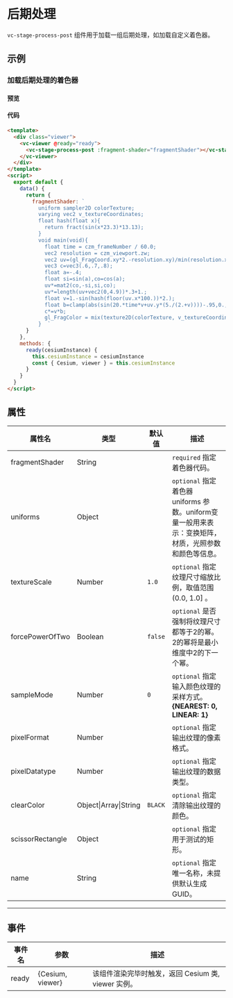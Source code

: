 # 后期处理

`vc-stage-process-post` 组件用于加载一组后期处理，如加载自定义着色器。

## 示例

### 加载后期处理的着色器

#### 预览

<doc-preview>
  <template>
    <div class="viewer">
      <vc-viewer @ready="ready" >
        <vc-stage-process-post :fragment-shader="fragmentShader"></vc-stage-process-post>
      </vc-viewer>
    </div>
  </template>
  <script>
    export default {
      data () {
        return {
          fragmentShader: `
            uniform sampler2D colorTexture;
            varying vec2 v_textureCoordinates;
            float hash(float x){
              return fract(sin(x*23.3)*13.13);
            }
            void main(void){
              float time = czm_frameNumber / 60.0;
              vec2 resolution = czm_viewport.zw;
              vec2 uv=(gl_FragCoord.xy*2.-resolution.xy)/min(resolution.x,resolution.y);
              vec3 c=vec3(.6,.7,.8);
              float a=-.4;
              float si=sin(a),co=cos(a);
              uv*=mat2(co,-si,si,co);
              uv*=length(uv+vec2(0,4.9))*.3+1.;
              float v=1.-sin(hash(floor(uv.x*100.))*2.);
              float b=clamp(abs(sin(20.*time*v+uv.y*(5./(2.+v))))-.95,0.,1.)*20.;
              c*=v*b;
              gl_FragColor = mix(texture2D(colorTexture, v_textureCoordinates), vec4(c,1), 0.5);
            }  `
        }
      },
      methods: {
        ready (cesiumInstance) {
          this.cesiumInstance = cesiumInstance
          const {Cesium, viewer} = this.cesiumInstance
        }
      }
    }
  </script>
</doc-preview>

#### 代码

```html
<template>
  <div class="viewer">
    <vc-viewer @ready="ready">
      <vc-stage-process-post :fragment-shader="fragmentShader"></vc-stage-process-post>
    </vc-viewer>
  </div>
</template>
<script>
  export default {
    data() {
      return {
        fragmentShader: `
          uniform sampler2D colorTexture;
          varying vec2 v_textureCoordinates;
          float hash(float x){
            return fract(sin(x*23.3)*13.13);
          }
          void main(void){
            float time = czm_frameNumber / 60.0;
            vec2 resolution = czm_viewport.zw;
            vec2 uv=(gl_FragCoord.xy*2.-resolution.xy)/min(resolution.x,resolution.y);
            vec3 c=vec3(.6,.7,.8);
            float a=-.4;
            float si=sin(a),co=cos(a);
            uv*=mat2(co,-si,si,co);
            uv*=length(uv+vec2(0,4.9))*.3+1.;
            float v=1.-sin(hash(floor(uv.x*100.))*2.);
            float b=clamp(abs(sin(20.*time*v+uv.y*(5./(2.+v))))-.95,0.,1.)*20.;
            c*=v*b;
            gl_FragColor = mix(texture2D(colorTexture, v_textureCoordinates), vec4(c,1), 0.5);
          }  `
      }
    },
    methods: {
      ready(cesiumInstance) {
        this.cesiumInstance = cesiumInstance
        const { Cesium, viewer } = this.cesiumInstance
      }
    }
  }
</script>
```

## 属性

<!-- prettier-ignore -->
| 属性名 | 类型 | 默认值 | 描述 |
| ---------------------- | ------- | ------ | -------------------------------------------------------------------------- |
| fragmentShader | String | | `required` 指定着色器代码。|
| uniforms | Object | | `optional` 指定着色器 uniforms 参数。uniform变量一般用来表示：变换矩阵，材质，光照参数和颜色等信息。 |
| textureScale | Number | `1.0` | `optional` 指定纹理尺寸缩放比例，取值范围 (0.0, 1.0] 。|
| forcePowerOfTwo | Boolean | `false` | `optional` 是否强制将纹理尺寸都等于2的幂。 2的幂将是最小维度中2的下一个幂。 |
| sampleMode | Number | `0` | `optional` 指定输入颜色纹理的采样方式。 **{NEAREST: 0, LINEAR: 1}**|
| pixelFormat | Number | | `optional` 指定输出纹理的像素格式。 |
| pixelDatatype | Number | | `optional` 指定输出纹理的数据类型。 |
| clearColor | Object\|Array\|String | `BLACK` | `optional` 指定清除输出纹理的颜色。 |
| scissorRectangle | Object | | `optional` 指定用于测试的矩形。 |
| name | String | | `optional` 指定唯一名称，未提供默认生成GUID。 |

---

## 事件

| 事件名 | 参数             | 描述                                                |
| ------ | ---------------- | --------------------------------------------------- |
| ready  | {Cesium, viewer} | 该组件渲染完毕时触发，返回 Cesium 类, viewer 实例。 |
